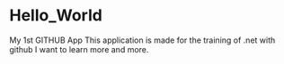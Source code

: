 # Hello_World
My 1st GITHUB App
This application is made for the training of .net with github
I want to learn more and more.
